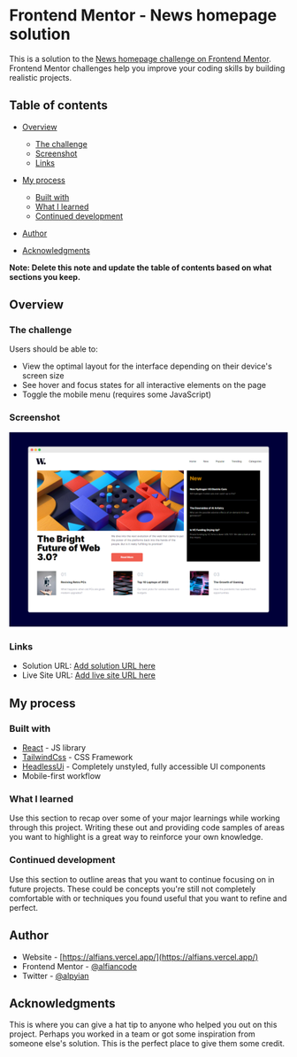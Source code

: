 # Frontend Mentor - News homepage solution

This is a solution to the [News homepage challenge on Frontend Mentor](https://www.frontendmentor.io/challenges/news-homepage-H6SWTa1MFl). Frontend Mentor challenges help you improve your coding skills by building realistic projects.

## Table of contents

- [Overview](#overview)
  - [The challenge](#the-challenge)
  - [Screenshot](#screenshot)
  - [Links](#links)
- [My process](#my-process)

  - [Built with](#built-with)
  - [What I learned](#what-i-learned)
  - [Continued development](#continued-development)

- [Author](#author)
- [Acknowledgments](#acknowledgments)

**Note: Delete this note and update the table of contents based on what sections you keep.**

## Overview

### The challenge

Users should be able to:

- View the optimal layout for the interface depending on their device's screen size
- See hover and focus states for all interactive elements on the page
- Toggle the mobile menu (requires some JavaScript)

### Screenshot

![](./screenshot.png)

### Links

- Solution URL: [Add solution URL here](https://github.com/alfiancode/news-home-page-FE)
- Live Site URL: [Add live site URL here](https://news-home-page.vercel.app/)

## My process

### Built with

- [React](https://reactjs.org/) - JS library
- [TailwindCss](https://tailwindcss.com/) - CSS Framework
- [HeadlessUi](https://headlessui.dev/) - Completely unstyled, fully accessible UI components
- Mobile-first workflow

### What I learned

Use this section to recap over some of your major learnings while working through this project. Writing these out and providing code samples of areas you want to highlight is a great way to reinforce your own knowledge.

### Continued development

Use this section to outline areas that you want to continue focusing on in future projects. These could be concepts you're still not completely comfortable with or techniques you found useful that you want to refine and perfect.

## Author

- Website - [https://alfians.vercel.app/](https://alfians.vercel.app/)
- Frontend Mentor - [@alfiancode](https://www.frontendmentor.io/profile/alfiancode)
- Twitter - [@alpyian](https://www.twitter.com/alpyian)

## Acknowledgments

This is where you can give a hat tip to anyone who helped you out on this project. Perhaps you worked in a team or got some inspiration from someone else's solution. This is the perfect place to give them some credit.
